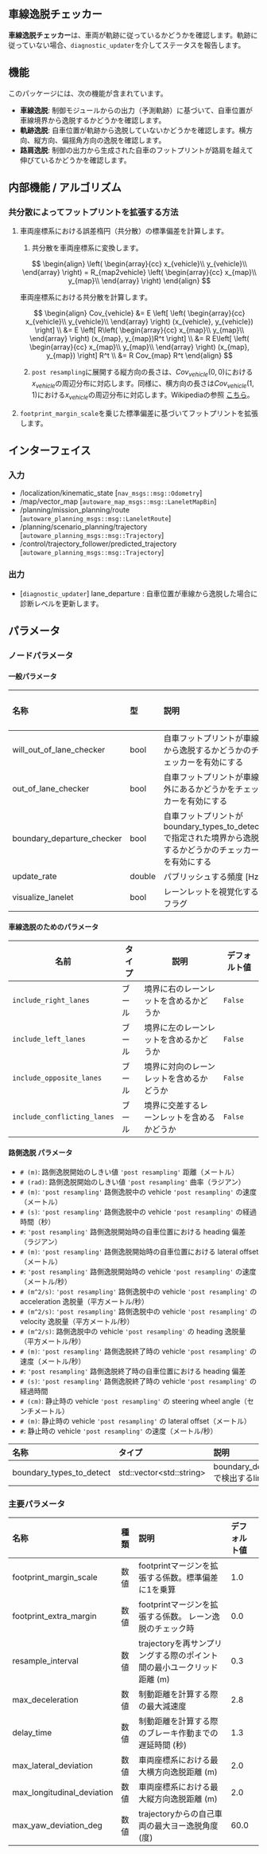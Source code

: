 ## 車線逸脱チェッカー

**車線逸脱チェッカー**は、車両が軌跡に従っているかどうかを確認します。軌跡に従っていない場合、`diagnostic_updater`を介してステータスを報告します。

## 機能

このパッケージには、次の機能が含まれています。

- **車線逸脱**: 制御モジュールからの出力（予測軌跡）に基づいて、自車位置が車線境界から逸脱するかどうかを確認します。
- **軌跡逸脱**: 自車位置が軌跡から逸脱していないかどうかを確認します。横方向、縦方向、偏揺角方向の逸脱を確認します。
- **路肩逸脱**: 制御の出力から生成された自車のフットプリントが路肩を越えて伸びているかどうかを確認します。

## 内部機能 / アルゴリズム

### 共分散によってフットプリントを拡張する方法

1. 車両座標系における誤差楕円（共分散）の標準偏差を計算します。

   1. 共分散を車両座標系に変換します。

   $$
   \begin{align}
   \left( \begin{array}{cc} x_{vehicle}\\ y_{vehicle}\\ \end{array} \right) = R_{map2vehicle}  \left( \begin{array}{cc} x_{map}\\ y_{map}\\ \end{array} \right)
   \end{align}
   $$

   車両座標系における共分散を計算します。

   $$
   \begin{align}
   Cov_{vehicle} &= E \left[
   \left( \begin{array}{cc} x_{vehicle}\\ y_{vehicle}\\ \end{array} \right) (x_{vehicle}, y_{vehicle}) \right] \\
   &= E \left[ R\left( \begin{array}{cc} x_{map}\\ y_{map}\\ \end{array} \right)
   (x_{map}, y_{map})R^t
   \right] \\
   &= R E\left[ \left( \begin{array}{cc} x_{map}\\ y_{map}\\ \end{array} \right)
   (x_{map}, y_{map})
   \right] R^t \\
   &= R Cov_{map} R^t
   \end{align}
   $$

   2. `post resampling`に展開する縦方向の長さは、$Cov_{vehicle}(0,0)$における$x_{vehicle}$の周辺分布に対応します。同様に、横方向の長さは$Cov_{vehicle}(1,1)$における$x_{vehicle}$の周辺分布に対応します。Wikipediaの参照 [こちら](https://en.wikipedia.org/wiki/Multivariate_normal_distribution#Marginal_distributions)。

2. `footprint_margin_scale`を乗じた標準偏差に基づいてフットプリントを拡張します。

## インターフェイス

### 入力

- /localization/kinematic_state [`nav_msgs::msg::Odometry`]
- /map/vector_map [`autoware_map_msgs::msg::LaneletMapBin`]
- /planning/mission_planning/route [`autoware_planning_msgs::msg::LaneletRoute`]
- /planning/scenario_planning/trajectory [`autoware_planning_msgs::msg::Trajectory`]
- /control/trajectory_follower/predicted_trajectory [`autoware_planning_msgs::msg::Trajectory`]

### 出力

- [`diagnostic_updater`] lane_departure : 自車位置が車線から逸脱した場合に診断レベルを更新します。

## パラメータ

### ノードパラメータ

#### 一般パラメータ

| 名称                       | 型     | 説明                                                                                                     | デフォルト値 |
| :------------------------- | :----- | :------------------------------------------------------------------------------------------------------- | :----------- |
| will_out_of_lane_checker   | bool   | 自車フットプリントが車線から逸脱するかどうかのチェッカーを有効にする                                     | True         |
| out_of_lane_checker        | bool   | 自車フットプリントが車線外にあるかどうかをチェッカーを有効にする                                         | True         |
| boundary_departure_checker | bool   | 自車フットプリントがboundary_types_to_detectで指定された境界から逸脱するかどうかのチェッカーを有効にする | False        |
| update_rate                | double | パブリッシュする頻度 [Hz]                                                                                | 10.0         |
| visualize_lanelet          | bool   | レーンレットを視覚化するフラグ                                                                           | False        |

#### 車線逸脱のためのパラメータ

| 名前                        | タイプ | 説明                                       | デフォルト値 |
| --------------------------- | ------ | ------------------------------------------ | ------------ |
| `include_right_lanes`       | ブール | 境界に右のレーンレットを含めるかどうか     | `False`      |
| `include_left_lanes`        | ブール | 境界に左のレーンレットを含めるかどうか     | `False`      |
| `include_opposite_lanes`    | ブール | 境界に対向のレーンレットを含めるかどうか   | `False`      |
| `include_conflicting_lanes` | ブール | 境界に交差するレーンレットを含めるかどうか | `False`      |

#### 路側逸脱 パラメータ

- `# (m)`: 路側逸脱開始のしきい値 `'post resampling'` 距離（メートル）
- `# (rad)`: 路側逸脱開始のしきい値 `'post resampling'` 曲率（ラジアン）
- `# (m)`: `'post resampling'` 路側逸脱中の vehicle `'post resampling'` の速度（メートル）
- `# (s)`: `'post resampling'` 路側逸脱中の vehicle `'post resampling'` の経過時間（秒）
- `#`: `'post resampling'` 路側逸脱開始時の自車位置における heading 偏差（ラジアン）
- `# (m)`: `'post resampling'` 路側逸脱開始時の自車位置における lateral offset（メートル）
- `#`: `'post resampling'` 路側逸脱開始時の vehicle `'post resampling'` の速度（メートル/秒）
- `# (m^2/s)`: `'post resampling'` 路側逸脱中の vehicle `'post resampling'` の acceleration 逸脱量（平方メートル/秒）
- `# (m^2/s)`: `'post resampling'` 路側逸脱中の vehicle `'post resampling'` の velocity 逸脱量（平方メートル/秒）
- `# (m^2/s)`: 路側逸脱中の vehicle `'post resampling'` の heading 逸脱量（平方メートル/秒）
- `# (m)`: `'post resampling'` 路側逸脱終了時の vehicle `'post resampling'` の速度（メートル/秒）
- `#`: `'post resampling'` 路側逸脱終了時の自車位置における heading 偏差
- `# (s)`: `'post resampling'` 路側逸脱終了時の vehicle `'post resampling'` の経過時間
- `# (cm)`: 静止時の vehicle `'post resampling'` の steering wheel angle（センチメートル）
- `# (m)`: 静止時の vehicle `'post resampling'` の lateral offset（メートル）
- `#`: 静止時の vehicle `'post resampling'` の速度（メートル/秒）

| 名称                     | タイプ                     | 説明                                                  | デフォルト値  |
| :----------------------- | :------------------------- | :---------------------------------------------------- | :------------ |
| boundary_types_to_detect | std::vector\<std::string\> | boundary_departure_checkerで検出するline_stringタイプ | [road_border] |

### 主要パラメータ

| 名称                       | 種類 | 説明                                                                   | デフォルト値 |
| :------------------------- | :--- | :--------------------------------------------------------------------- | :----------- |
| footprint_margin_scale     | 数値 | footprintマージンを拡張する係数。標準偏差に1を乗算                     | 1.0          |
| footprint_extra_margin     | 数値 | footprintマージンを拡張する係数。 レーン逸脱のチェック時               | 0.0          |
| resample_interval          | 数値 | trajectoryを再サンプリングする際のポイント間の最小ユークリッド距離 (m) | 0.3          |
| max_deceleration           | 数値 | 制動距離を計算する際の最大減速度                                       | 2.8          |
| delay_time                 | 数値 | 制動距離を計算する際のブレーキ作動までの遅延時間 (秒)                  | 1.3          |
| max_lateral_deviation      | 数値 | 車両座標系における最大横方向逸脱距離 (m)                               | 2.0          |
| max_longitudinal_deviation | 数値 | 車両座標系における最大縦方向逸脱距離 (m)                               | 2.0          |
| max_yaw_deviation_deg      | 数値 | trajectoryからの自己車両の最大ヨー逸脱角度 (度)                        | 60.0         |
